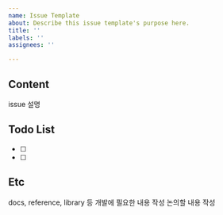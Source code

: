 ```yaml
---
name: Issue Template
about: Describe this issue template's purpose here.
title: ''
labels: ''
assignees: ''

---
```


## Content
issue 설명

## Todo List
- [ ] 
- [ ] 

## Etc
docs, reference, library 등 개발에 필요한 내용 작성
논의할 내용 작성
